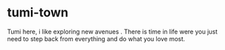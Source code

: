 # tumi-town
Tumi here, i like exploring new avenues . There is time in life were you just need to step back from everything and do what you love most.
